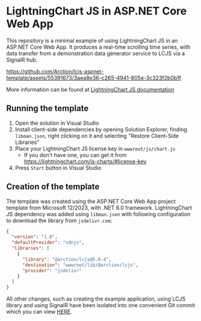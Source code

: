 # LightningChart JS in ASP.NET Core Web App

This repository is a minimal example of using LightningChart JS in an ASP.NET Core Web App.
It produces a real-time scrolling time series, with data transfer from a demonstration data generator service to LCJS via a SignalR hub.

https://github.com/Arction/lcjs-aspnet-template/assets/55391673/3aea8e36-c265-4941-805e-3c323f2b0b1f

More information can be found at [LightningChart JS documentation](https://lightningchart.com/js-charts/docs/frameworks/asp-dot-net/)

## Running the template

1. Open the solution in Visual Studio
2. Install client-side dependencies by opening Solution Explorer, finding `libman.json`, right clicking on it and selecting "Restore Client-Side Libraries"
3. Place your LightningChart JS license key in `wwwroot/js/chart.js`
   - If you don't have one, you can get it from https://lightningchart.com/js-charts/#license-key
4. Press `Start` button in Visual Studio

## Creation of the template

The template was created using the ASP.NET Core Web App project template from Microsoft 12/2023, with .NET 6.0 framework.
LightningChart JS dependency was added using `libman.json` with following configuration to download the library from `jsdelivr.com`:

```json
{
  "version": "1.0",
  "defaultProvider": "cdnjs",
  "libraries": [
    {
      "library": "@arction/lcjs@5.0.4",
      "destination": "wwwroot/lib/@arction/lcjs",
      "provider": "jsdelivr"
    }
  ]
}
```

All other changes, such as creating the example application, using LCJS library and using SignalR have been isolated into one convenient Git commit which you can view [HERE](https://github.com/Arction/lcjs-aspnet-template/commit/12f96656bbc01ef5c31b537798c91ed11131e754).
